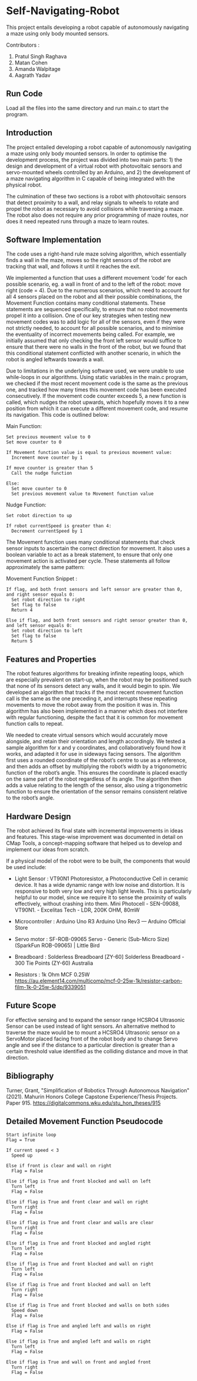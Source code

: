 # Self-Navigating-Robot
This project entails developing a robot capable of autonomously navigating a maze using only body mounted sensors. 

Contributors :
1)	Pratul Singh Raghava 
2)	Matan Cohen 
3)	Amanda Walpitage 
4)	Aagrath Yadav 

## Run Code

Load all the files into the same directory and run main.c to start the program.

## Introduction

The project entailed developing a robot capable of autonomously navigating a maze using only body mounted sensors. In order to optimise the development process, the project was divided into two main parts: 1) the design and development of a virtual robot with photovoltaic sensors and servo-mounted wheels controlled by an Arduino, and 2) the development of a maze navigating algorithm in C capable of being integrated with the physical robot. 

The culmination of these two sections is a robot with photovoltaic sensors that detect proximity to a wall, and relay signals to wheels to rotate and propel the robot as necessary to avoid collisions while traversing a maze. The robot also does not require any prior programming of maze routes, nor does it need repeated runs through a maze to learn routes. 

## Software Implementation

The code uses a right-hand rule maze solving algorithm, which essentially finds a wall in the maze, moves so the right sensors of the robot are tracking that wall, and follows it until it reaches the exit.

We implemented a function that uses a different movement ‘code’ for each possible scenario, eg. a wall in front of and to the left of the robot: move right (code = 4). Due to the numerous scenarios, which need to account for all 4 sensors placed on the robot and all their possible combinations, the Movement Function contains many conditional statements. These statements are sequenced specifically, to ensure that no robot movements propel it into a collision. One of our key strategies when testing new movement codes was to add logic for all of the sensors, even if they were not strictly needed, to account for all possible scenarios, and to minimise the eventuality of incorrect movements being called. For example, we initially assumed that only checking the front left sensor would suffice to ensure that there were no walls in the front of the robot, but we found that this conditional statement conflicted with another scenario, in which the robot is angled leftwards towards a wall. 

Due to limitations in the underlying software used, we were unable to use while-loops in our algorithms. Using static variables in the main.c program, we checked if the most recent movement code is the same as the previous one, and tracked how many times this movement code has been executed consecutively. If the movement code counter exceeds 5, a new function is called, which nudges the robot upwards, which hopefully moves it to a new position from which it can execute a different movement code, and resume its navigation. This code is outlined below:

Main Function:

    Set previous movement value to 0
    Set move counter to 0
    
    If Movement function value is equal to previous movement value:
      Increment move counter by 1
    
    If move counter is greater than 5
      Call the nudge function
    
    Else: 
      Set move counter to 0
      Set previous movement value to Movement function value

Nudge Function:


    Set robot direction to up
    
    If robot currentSpeed is greater than 4:
      Decrement currentSpeed by 1

The Movement function uses many conditional statements that check sensor inputs to ascertain the correct direction for movement. It also uses a boolean variable to act as a break statement, to ensure that only one movement action is activated per cycle. These statements all follow approximately the same pattern:

Movement Function Snippet :

    If flag, and both front sensors and left sensor are greater than 0, and right sensor equals 0:
      Set robot direction to right
      Set flag to false
      Return 4
      
    Else if flag, and both front sensors and right sensor greater than 0, and left sensor equals 0:
      Set robot direction to left
      Set flag to false
      Return 5

## Features and Properties

The robot features algorithms for breaking infinite repeating loops, which are especially prevalent on start-up, when the robot may be positioned such that none of its sensors detect any walls, and it would begin to spin. We developed an algorithm that tracks if the most recent movement function call is the same as the one preceding it, and interrupts these repeating movements to move the robot away from the position it was in. This algorithm has also been implemented in a manner which does not interfere with regular functioning, despite the fact that it is common for movement function calls to repeat. 

We needed to create virtual sensors which would accurately move alongside, and retain their orientation and length accordingly. We tested a sample algorithm for x and y coordinates, and collaboratively found how it works, and adapted it for use in sideways facing sensors. The algorithm first uses a rounded coordinate of the robot’s centre to use as a reference, and then adds an offset by multiplying the robot’s width by a trigonometric function of the robot’s angle. This ensures the coordinate is placed exactly on the same part of the robot regardless of its angle. The algorithm then adds a value relating to the length of the sensor, also using a trigonometric function to ensure the orientation of the sensor remains consistent relative to the robot’s angle. 

## Hardware Design

The robot achieved its final state with incremental improvements in ideas and features. This stage-wise improvement was documented in detail on CMap Tools, a concept-mapping software that helped us to develop and implement our ideas from scratch.

If a physical model of the robot were to be built, the components that would be used include:

-	Light Sensor : VT90N1 Photoresistor,  a Photoconductive Cell in ceramic device. It has a wide dynamic range with low noise and distortion. It is responsive to both very low and very high light levels. This is particularly helpful to our model, since we require it to sense the proximity of walls effectively, without crashing into them.
Mini Photocell - SEN-09088, VT90N1. - Excelitas Tech - LDR, 200K OHM, 80mW

-	Microcontroller : Arduino Uno R3 
Arduino Uno Rev3 — Arduino Official Store

-	Servo motor : SF-ROB-09065 
Servo - Generic (Sub-Micro Size) (SparkFun ROB-09065) | Little Bird

-	Breadboard : Solderless Breadboard [ZY-60] 
Solderless Breadboard - 300 Tie Points (ZY-60) Australia

-	Resistors : 1k Ohm MCF 0.25W https://au.element14.com/multicomp/mcf-0-25w-1k/resistor-carbon-film-1k-0-25w-5/dp/9339051


## Future Scope

For effective sensing and to expand the sensor range HCSRO4 Ultrasonic Sensor can be used instead of light sensors. An alternative method to traverse the maze would be to mount a HCSRO4 Ultrasonic sensor on a ServoMotor placed facing front of the robot body and to change Servo angle and see if the distance to a particular direction is greater than a certain threshold value identified as the colliding distance and move in that direction. 

## Bibliography

Turner, Grant, "Simplification of Robotics Through Autonomous Navigation" (2021). Mahurin Honors College Capstone Experience/Thesis Projects. Paper 915.
https://digitalcommons.wku.edu/stu_hon_theses/915

## Detailed Movement Function Pseudocode

    Start infinite loop
    Flag = True

    If current speed < 3
      Speed up

    Else if front is clear and wall on right
      Flag = False

    Else if flag is True and front blocked and wall on left
      Turn left
      Flag = False

    Else if flag is True and front clear and wall on right
      Turn right
      Flag = False

    Else if flag is True and front clear and walls are clear
      Turn right
      Flag = False

    Else if flag is True and front blocked and angled right
      Turn left
      Flag = False

    Else if flag is True and front blocked and wall on right
      Turn left
      Flag = False

    Else if flag is True and front blocked and wall on left
      Turn right
      Flag = False

    Else if flag is True and front blocked and walls on both sides
      Speed down
      Flag = False

    Else if flag is True and angled left and walls on right
      Flag = False

    Else if flag is True and angled left and walls on right
      Turn left
      Flag = False

    Else if flag is True and wall on front and angled front
      Turn right
      Flag = False

